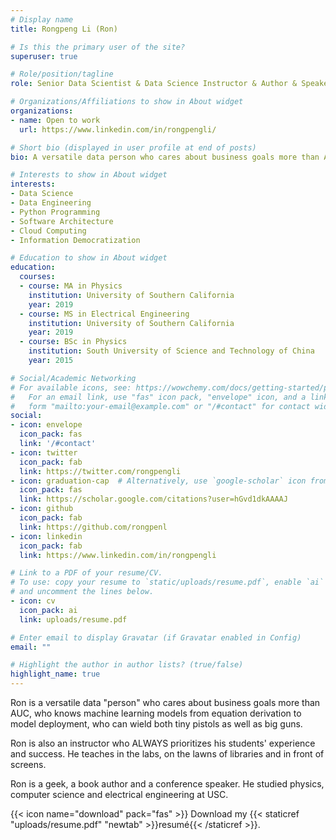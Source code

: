 ```yaml
---
# Display name
title: Rongpeng Li (Ron)

# Is this the primary user of the site?
superuser: true

# Role/position/tagline
role: Senior Data Scientist & Data Science Instructor & Author & Speaker

# Organizations/Affiliations to show in About widget
organizations:
- name: Open to work
  url: https://www.linkedin.com/in/rongpengli/

# Short bio (displayed in user profile at end of posts)
bio: A versatile data person who cares about business goals more than AUC, who knows machine learning models from equation derivation to model deployment. A data science instructor who always prioritizes students and clients' experience and success. A geek, a book-author and a conference speaker.

# Interests to show in About widget
interests:
- Data Science
- Data Engineering
- Python Programming
- Software Architecture
- Cloud Computing
- Information Democratization

# Education to show in About widget
education:
  courses:
  - course: MA in Physics
    institution: University of Southern California
    year: 2019
  - course: MS in Electrical Engineering
    institution: University of Southern California
    year: 2019
  - course: BSc in Physics
    institution: South University of Science and Technology of China
    year: 2015

# Social/Academic Networking
# For available icons, see: https://wowchemy.com/docs/getting-started/page-builder/#icons
#   For an email link, use "fas" icon pack, "envelope" icon, and a link in the
#   form "mailto:your-email@example.com" or "/#contact" for contact widget.
social:
- icon: envelope
  icon_pack: fas
  link: '/#contact'
- icon: twitter
  icon_pack: fab
  link: https://twitter.com/rongpengli
- icon: graduation-cap  # Alternatively, use `google-scholar` icon from `ai` icon pack
  icon_pack: fas
  link: https://scholar.google.com/citations?user=hGvd1dkAAAAJ
- icon: github
  icon_pack: fab
  link: https://github.com/rongpenl
- icon: linkedin
  icon_pack: fab
  link: https://www.linkedin.com/in/rongpengli

# Link to a PDF of your resume/CV.
# To use: copy your resume to `static/uploads/resume.pdf`, enable `ai` icons in `params.toml`, 
# and uncomment the lines below.
- icon: cv
  icon_pack: ai
  link: uploads/resume.pdf

# Enter email to display Gravatar (if Gravatar enabled in Config)
email: ""

# Highlight the author in author lists? (true/false)
highlight_name: true
---
```


Ron is a versatile data "person" who cares about business goals more than AUC, who knows machine learning models from equation derivation to model deployment, who can wield both tiny pistols as well as big guns. 

Ron is also an instructor who ALWAYS prioritizes his students' experience and success. He teaches in the labs, on the lawns of libraries and in front of screens.

Ron is a geek, a book author and a conference speaker. He studied physics, computer science and electrical engineering at USC.

{{< icon name="download" pack="fas" >}} Download my {{< staticref "uploads/resume.pdf" "newtab" >}}resumé{{< /staticref >}}.
